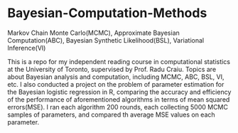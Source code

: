 # Bayesian-Computation-Methods
Markov Chain Monte Carlo(MCMC), Approximate Bayesian Computation(ABC), Bayesian Synthetic Likelihood(BSL), Variational Inference(VI)

This is a repo for my independent reading course in computational statistics at the University of Toronto, supervised by Prof. Radu Craiu. Topics are about Bayesian analysis and computation, including MCMC, ABC, BSL, VI, etc. I also conducted a project on the problem of parameter estimation for the Bayesian logistic regression in R, comparing the accuracy and efficiency of the performance of aforementioned algorithms in terms of mean squared errors(MSE). I ran each algorithm 200 rounds, each collecting 5000 MCMC samples of parameters, and compared th average MSE values on each parameter.
